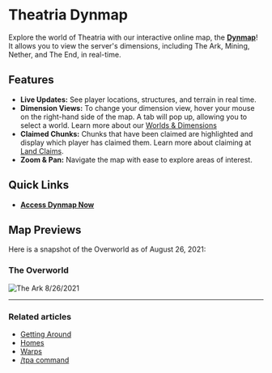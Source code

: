 # Theatria Dynmap

Explore the world of Theatria with our interactive online map, the **[Dynmap](https://map.playtheatria.com)**! It allows you to view the server's dimensions, including The Ark, Mining, Nether, and The End, in real-time.

## Features
- **Live Updates:** See player locations, structures, and terrain in real time.
- **Dimension Views:** To change your dimension view, hover your mouse on the right-hand side of the map. A tab will pop up, allowing you to select a world. Learn more about our [Worlds & Dimensions](worlds-dimensions.md)
- **Claimed Chunks:** Chunks that have been claimed are highlighted and display which player has claimed them. Learn more about claiming at [Land Claims](land-claims.md).
- **Zoom & Pan:** Navigate the map with ease to explore areas of interest.

## Quick Links
- **[Access Dynmap Now](https://map.playtheatria.com)**

## Map Previews
Here is a snapshot of the Overworld as of August 26, 2021:

### The Overworld
![The Ark 8/26/2021](<.gitbook/assets/Capture%20(8).PNG>)

---

### Related articles

- [Getting Around](./README.md)
- [Homes](./homes.md)
- [Warps](./warps.md)
- [/tpa command](./tpa.md)